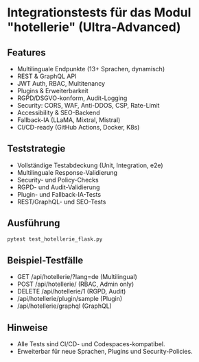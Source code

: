 # Integrationstests für das Modul "hotellerie" (Ultra-Advanced)

## Features
- Multilinguale Endpunkte (13+ Sprachen, dynamisch)
- REST & GraphQL API
- JWT Auth, RBAC, Multitenancy
- Plugins & Erweiterbarkeit
- RGPD/DSGVO-konform, Audit-Logging
- Security: CORS, WAF, Anti-DDOS, CSP, Rate-Limit
- Accessibility & SEO-Backend
- Fallback-IA (LLaMA, Mixtral, Mistral)
- CI/CD-ready (GitHub Actions, Docker, K8s)

## Teststrategie
- Vollständige Testabdeckung (Unit, Integration, e2e)
- Multilinguale Response-Validierung
- Security- und Policy-Checks
- RGPD- und Audit-Validierung
- Plugin- und Fallback-IA-Tests
- REST/GraphQL- und SEO-Tests

## Ausführung
```bash
pytest test_hotellerie_flask.py
```

## Beispiel-Testfälle
- GET /api/hotellerie/?lang=de (Multilingual)
- POST /api/hotellerie/ (RBAC, Admin only)
- DELETE /api/hotellerie/1 (RGPD, Audit)
- /api/hotellerie/plugin/sample (Plugin)
- /api/hotellerie/graphql (GraphQL)

## Hinweise
- Alle Tests sind CI/CD- und Codespaces-kompatibel.
- Erweiterbar für neue Sprachen, Plugins und Security-Policies.
